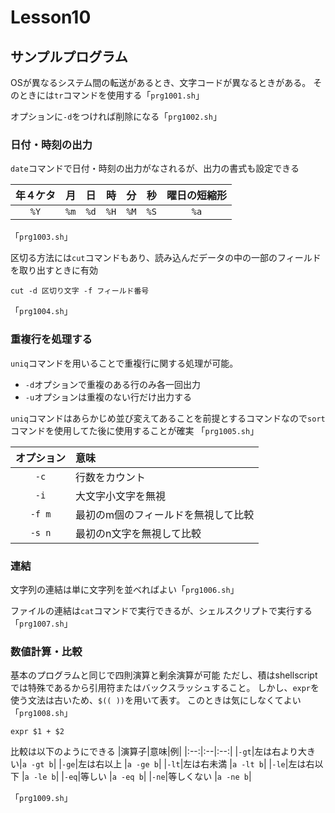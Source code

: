 # Lesson10

## サンプルプログラム

OSが異なるシステム間の転送があるとき、文字コードが異なるときがある。
そのときには`tr`コマンドを使用する「`prg1001.sh`」

オプションに`-d`をつければ削除になる「`prg1002.sh`」

### 日付・時刻の出力

`date`コマンドで日付・時刻の出力がなされるが、出力の書式も設定できる

|年４ケタ|月|日|時|分|秒|曜日の短縮形|
|:--:|:--:|:--:|:--:|:--:|:--:|:--:|
|`%Y`|`%m`|`%d`|`%H`|`%M`|`%S`|`%a`|

「`prg1003.sh`」

区切る方法には`cut`コマンドもあり、読み込んだデータの中の一部のフィールドを取り出すときに有効

```shellscript
cut -d 区切り文字 -f フィールド番号
```

「`prg1004.sh`」

### 重複行を処理する

`uniq`コマンドを用いることで重複行に関する処理が可能。

- `-d`オプションで重複のある行のみ各一回出力
- `-u`オプションは重複のない行だけ出力する

`uniq`コマンドはあらかじめ並び変えてあることを前提とするコマンドなので`sort`コマンドを使用してた後に使用することが確実
「`prg1005.sh`」

|オプション   |意味|
|    :--:   |:-- |
|    `-c`   |行数をカウント|
|    `-i`   |大文字小文字を無視|
|   `-f m`  |最初のm個のフィールドを無視して比較|
|   `-s n`  |最初のn文字を無視して比較|

### 連結

文字列の連結は単に文字列を並べればよい「`prg1006.sh`」

ファイルの連結は`cat`コマンドで実行できるが、シェルスクリプトで実行する「`prg1007.sh`」

### 数値計算・比較

基本のプログラムと同じで四則演算と剰余演算が可能
ただし、積はshellscriptでは特殊であるから引用符またはバックスラッシュすること。
しかし、`expr`を使う文法は古いため、`$(( ))`を用いて表す。
このときは気にしなくてよい
「`prg1008.sh`」

```shellscript
expr $1 + $2
```

比較は以下のようにできる
|演算子|意味|例|
|:--:|:--|:--:|
|`-gt`|左は右より大きい|`a -gt b`|
|`-ge`|左は右以上     |`a -ge b`|
|`-lt`|左は右未満     |`a -lt b`|
|`-le`|左は右以下     |`a -le b`|
|`-eq`|等しい        |`a -eq b`|
|`-ne`|等しくない     |`a -ne b`|

「`prg1009.sh`」
